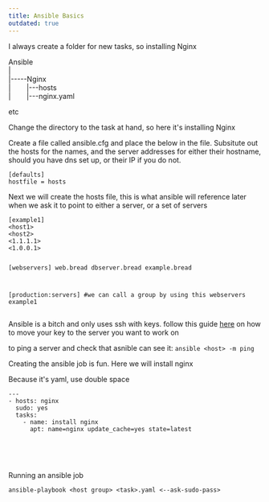 ```yaml
---
title: Ansible Basics
outdated: true
---
```


<p id="bkmrk-i-always-create-a-fo">I always create a folder for new tasks, so installing Nginx</p>
<p id="bkmrk-ansible">Ansible<br>|<br>|-----Nginx<br>|        |---hosts<br>|        |---nginx.yaml</p>
<p id="bkmrk-etc">etc</p>
<p id="bkmrk-change-the-directory">Change the directory to the task at hand, so here it's installing Nginx</p>
<p id="bkmrk-create-a-file-called">Create a file called ansible.cfg and place the below in the file. Subsitute out the hosts for the names, and the server addresses for either their hostname, should you have dns set up, or their IP if you do not.</p>
<pre id="bkmrk-%5Bdefaults%5D-hostfile-"><code class="language-YAML">[defaults]
hostfile = hosts</code></pre>
<p id="bkmrk-next-we-will-create-">Next we will create the hosts file, this is what ansible will reference later when we ask it to point to either a server, or a set of servers</p>
<pre id="bkmrk-%5Bexample1%5D-%3Chost1%3E-%3C"><code class="language-YAML">[example1]
&lt;host1&gt;
&lt;host2&gt;
&lt;1.1.1.1&gt;
&lt;1.0.0.1&gt;

[webservers]
web.bread
dbserver.bread
example.bread

[production:servers] #we can call a group by using this
webservers
example1</code></pre>
<p id="bkmrk-ansible-is-a-bitch-a">Ansible is a bitch and only uses ssh with keys. follow this guide <a title="SSH Keys" href="http://bookstack.bread/books/kb-articles/page/ssh-keys">here</a> on how to move your key to the server you want to work on</p>
<p id="bkmrk-%C2%A0">to ping a server and check that asnible can see it: <code>ansible &lt;host&gt; -m ping </code></p>
<p id="bkmrk-creating-the-ansible">Creating the ansible job is fun. Here we will install nginx</p>
<p id="bkmrk-because-it%27s-yaml%2C-u" class="callout warning">Because it's yaml, use double space</p>
<pre id="bkmrk-------hosts%3A-nginx-s"><code class="language-yaml">---
- hosts: nginx
  sudo: yes
  tasks:
    - name: install nginx
      apt: name=nginx update_cache=yes state=latest</code></pre>
<p id="bkmrk-%C2%A0-0"> </p>
<p id="bkmrk-to-ping-a-server-and"> </p>
<p id="bkmrk-running-an-ansible-j"><span style="font-family: -apple-system, BlinkMacSystemFont, 'Segoe UI', Oxygen, Ubuntu, Roboto, Cantarell, 'Fira Sans', 'Droid Sans', 'Helvetica Neue', sans-serif; font-size: 14px; font-style: normal; font-variant-ligatures: normal; font-variant-caps: normal; font-weight: 400;">Running an ansible job</span></p>
<pre id="bkmrk-ansible-playbook-%3Cho"><code class="language-">ansible-playbook &lt;host group&gt; &lt;task&gt;.yaml &lt;--ask-sudo-pass&gt;</code></pre>